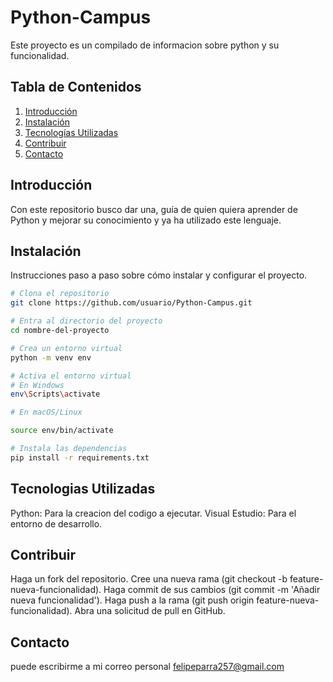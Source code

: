 # Python-Campus


Este proyecto es un compilado de informacion sobre python y su funcionalidad.

## Tabla de Contenidos

1. [Introducción](#introducción)
2. [Instalación](#instalación)
3. [Tecnologías Utilizadas](#tecnologíasUtilizadas)
4. [Contribuir](#contribuir)
5. [Contacto](#contacto)

## Introducción

Con este repositorio busco dar una, guía de quien quiera aprender de Python y mejorar su conocimiento y ya ha utilizado este lenguaje.

## Instalación

Instrucciones paso a paso sobre cómo instalar y configurar el proyecto.

```sh
# Clona el repositorio
git clone https://github.com/usuario/Python-Campus.git

# Entra al directorio del proyecto
cd nombre-del-proyecto

# Crea un entorno virtual 
python -m venv env

# Activa el entorno virtual
# En Windows
env\Scripts\activate

# En macOS/Linux

source env/bin/activate

# Instala las dependencias
pip install -r requirements.txt
```
## Tecnologias Utilizadas
Python: Para la creacion del codigo a ejecutar. Visual Estudio: Para el entorno de desarrollo.


## Contribuir
Haga un fork del repositorio. Cree una nueva rama (git checkout -b feature-nueva-funcionalidad). Haga commit de sus cambios (git commit -m 'Añadir nueva funcionalidad'). Haga push a la rama (git push origin feature-nueva-funcionalidad). Abra una solicitud de pull en GitHub.

 ## Contacto
puede escribirme a mi correo personal felipeparra257@gmail.com
